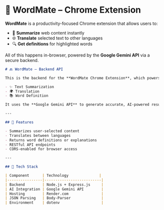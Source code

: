 # 🚀 WordMate – Chrome Extension

**WordMate** is a productivity-focused Chrome extension that allows users to:

- 📑 **Summarize** web content instantly
- 🌐 **Translate** selected text to other languages
- 🔍 **Get definitions** for highlighted words

All of this happens in-browser, powered by the **Google Gemini API** via a secure backend.

```markdown
# 🔙 WordMate – Backend API

This is the backend for the **WordMate Chrome Extension**, which powers:

- ✨ Text Summarization
- 🌍 Translation
- 📚 Word Definition

It uses the **Google Gemini API** to generate accurate, AI-powered results and is deployed on **Render.com** for ease of access.

---

## 🧠 Features

- Summarizes user-selected content
- Translates between languages
- Returns word definitions or explanations
- RESTful API endpoints
- CORS-enabled for browser access

---

## 🔧 Tech Stack

| Component      | Technology              |
|----------------|--------------------------|
| Backend        | Node.js + Express.js     |
| AI Integration | Google Gemini API        |
| Hosting        | Render.com               |
| JSON Parsing   | Body-Parser              |
| Environment    | dotenv                   |
